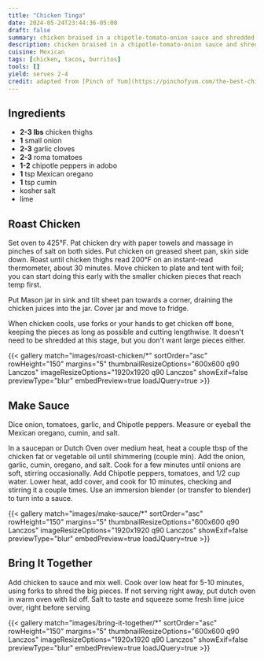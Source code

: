 ```yaml
---
title: "Chicken Tinga"
date: 2024-05-24T23:44:36-05:00
draft: false
summary: chicken braised in a chipotle-tomato-onion sauce and shredded.  Excellent for tacos and burritos
description: chicken braised in a chipotle-tomato-onion sauce and shredded
cuisine: Mexican
tags: [chicken, tacos, burritos]
tools: []
yield: serves 2-4
credit: adapted from [Pinch of Yum](https://pinchofyum.com/the-best-chicken-tinga-tacos)
---
```


## Ingredients

* **2-3 lbs** chicken thighs
* **1** small onion
* **2-3** garlic cloves
* **2-3** roma tomatoes
* **1-2** chipotle peppers in adobo
* **1** tsp Mexican oregano
* **1** tsp cumin
* kosher salt
* lime

## Roast Chicken

Set oven to 425°F.  Pat chicken dry with paper towels and massage in pinches of salt on both sides.  Put chicken on greased sheet pan, skin side down.  Roast until chicken thighs read 200°F on an instant-read thermometer, about 30 minutes.  Move chicken to plate and tent with foil; you can start doing this early with the smaller chicken pieces that reach temp first.

Put Mason jar in sink and tilt sheet pan towards a corner, draining the chicken juices into the jar.  Cover jar and move to fridge.

When chicken cools, use forks or your hands to get chicken off bone, keeping the pieces as long as possible and cutting lengthwise.  It doesn't need to be shredded at this stage, but you don't want large pieces either.

{{< gallery match="images/roast-chicken/*" sortOrder="asc" rowHeight="150" margins="5" thumbnailResizeOptions="600x600 q90 Lanczos" imageResizeOptions="1920x1920 q90 Lanczos" showExif=false previewType="blur" embedPreview=true loadJQuery=true >}}

## Make Sauce

Dice onion, tomatoes, garlic, and Chipotle peppers.  Measure or eyeball the Mexican oregano, cumin, and salt.

In a saucepan or Dutch Oven over medium heat, heat a couple tbsp of the chicken fat or vegetable oil until shimmering (couple min).  Add the onion, garlic, cumin, oregano, and salt.  Cook for a few minutes until onions are soft, stirring occasionally.  Add Chipotle peppers, tomatoes, and 1/2 cup water.  Lower heat, add cover, and cook for 10 minutes, checking and stirring it a couple times.  Use an immersion blender (or transfer to blender) to turn into a sauce.

{{< gallery match="images/make-sauce/*" sortOrder="asc" rowHeight="150" margins="5" thumbnailResizeOptions="600x600 q90 Lanczos" imageResizeOptions="1920x1920 q90 Lanczos" showExif=false previewType="blur" embedPreview=true loadJQuery=true >}}

## Bring It Together

Add chicken to sauce and mix well.  Cook over low heat for 5-10 minutes, using forks to shred the big pieces.  If not serving right away, put dutch oven in warm oven with lid off.  Salt to taste and squeeze some fresh lime juice over, right before serving

{{< gallery match="images/bring-it-together/*" sortOrder="asc" rowHeight="150" margins="5" thumbnailResizeOptions="600x600 q90 Lanczos" imageResizeOptions="1920x1920 q90 Lanczos" showExif=false previewType="blur" embedPreview=true loadJQuery=true >}}
